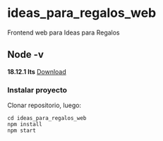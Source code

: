 # ideas_para_regalos_web
Frontend web para Ideas para Regalos

## Node -v
__18.12.1 lts__
[Download](https://nodejs.org/es/)

### Instalar proyecto
Clonar repositorio, luego:
~~~
cd ideas_para_regalos_web
npm install
npm start 
~~~
